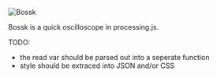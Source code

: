 ![Bossk](http://1.bp.blogspot.com/_6CYBbF9cbMk/SKvH2rg9oJI/AAAAAAAAAUw/DJGLFJd4LXQ/s400/Bosk5.jpg "Bossk")

Bossk is a quick oscilloscope in processing.js.

TODO:

* the read var should be parsed out into a seperate function
* style should be extraced into JSON and/or CSS
